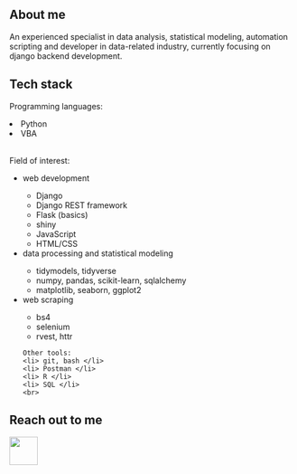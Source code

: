 ## About me

An experienced specialist in data analysis, statistical modeling, automation scripting and developer in data-related industry, currently focusing on django backend development.

## Tech stack

Programming languages:
<li> Python </li>
<li> VBA </li>
<br>

Field of interest:
<ul> 
    <li> web development </li>
    <ul>
        <li> Django </li>
        <li> Django REST framework </li>
        <li> Flask (basics) </li>
        <li> shiny </li>
        <li> JavaScript </li>
        <li> HTML/CSS </li>
    </ul>
    <li> data processing and statistical modeling </li>
    <ul>
        <li> tidymodels, tidyverse </li>
        <li> numpy, pandas, scikit-learn, sqlalchemy </li>
        <li> matplotlib, seaborn, ggplot2 </li>
    </ul>
    <li> web scraping </li>
    <ul>
        <li> bs4 </li>
        <li> selenium </li>
        <li> rvest, httr </li>
    </ul>

    Other tools:
    <li> git, bash </li>
    <li> Postman </li>
    <li> R </li>
    <li> SQL </li>
    <br>
</ul>

## Reach out to me
<a href="https://www.linkedin.com/in/wiktor-p-44347b207/" rel="nofollow"> <img src="https://camo.githubusercontent.com/d48e8da814e92af13b47ec6c4ddb8ee24e27f5f6202f8c03266e248b8368857d/68747470733a2f2f692e696d6775722e636f6d2f426136315678422e706e67" width="50" height="50" data-canonical-src="https://i.imgur.com/Ba61VxB.png" style="max-width: 100%;"> </a>
